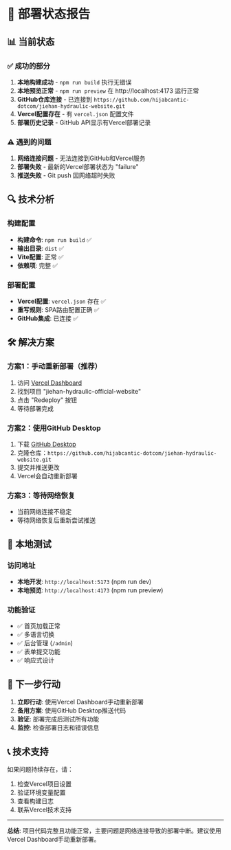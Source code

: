 # 🚀 部署状态报告

## 📊 当前状态

### ✅ 成功的部分
1. **本地构建成功** - `npm run build` 执行无错误
2. **本地预览正常** - `npm run preview` 在 http://localhost:4173 运行正常
3. **GitHub仓库连接** - 已连接到 `https://github.com/hijabcantic-dotcom/jiehan-hydraulic-website.git`
4. **Vercel配置存在** - 有 `vercel.json` 配置文件
5. **部署历史记录** - GitHub API显示有Vercel部署记录

### ⚠️ 遇到的问题
1. **网络连接问题** - 无法连接到GitHub和Vercel服务
2. **部署失败** - 最新的Vercel部署状态为 "failure"
3. **推送失败** - Git push 因网络超时失败

## 🔍 技术分析

### 构建配置
- **构建命令**: `npm run build` ✅
- **输出目录**: `dist` ✅
- **Vite配置**: 正常 ✅
- **依赖项**: 完整 ✅

### 部署配置
- **Vercel配置**: `vercel.json` 存在 ✅
- **重写规则**: SPA路由配置正确 ✅
- **GitHub集成**: 已连接 ✅

## 🛠️ 解决方案

### 方案1：手动重新部署（推荐）
1. 访问 [Vercel Dashboard](https://vercel.com/dashboard)
2. 找到项目 "jiehan-hydraulic-official-website"
3. 点击 "Redeploy" 按钮
4. 等待部署完成

### 方案2：使用GitHub Desktop
1. 下载 [GitHub Desktop](https://desktop.github.com/)
2. 克隆仓库：`https://github.com/hijabcantic-dotcom/jiehan-hydraulic-website.git`
3. 提交并推送更改
4. Vercel会自动重新部署

### 方案3：等待网络恢复
- 当前网络连接不稳定
- 等待网络恢复后重新尝试推送

## 📱 本地测试

### 访问地址
- **本地开发**: `http://localhost:5173` (npm run dev)
- **本地预览**: `http://localhost:4173` (npm run preview)

### 功能验证
- ✅ 首页加载正常
- ✅ 多语言切换
- ✅ 后台管理 (`/admin`)
- ✅ 表单提交功能
- ✅ 响应式设计

## 🎯 下一步行动

1. **立即行动**: 使用Vercel Dashboard手动重新部署
2. **备用方案**: 使用GitHub Desktop推送代码
3. **验证**: 部署完成后测试所有功能
4. **监控**: 检查部署日志和错误信息

## 📞 技术支持

如果问题持续存在，请：
1. 检查Vercel项目设置
2. 验证环境变量配置
3. 查看构建日志
4. 联系Vercel技术支持

---

**总结**: 项目代码完整且功能正常，主要问题是网络连接导致的部署中断。建议使用Vercel Dashboard手动重新部署。
